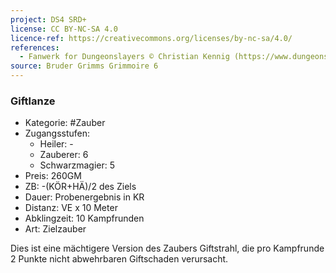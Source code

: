 ```yaml
---
project: DS4 SRD+
license: CC BY-NC-SA 4.0
licence-ref: https://creativecommons.org/licenses/by-nc-sa/4.0/
references: 
  - Fanwerk for Dungeonslayers © Christian Kennig (https://www.dungeonslayers.net/)
source: Bruder Grimms Grimmoire 6
---
```


### Giftlanze

- Kategorie: #Zauber
- Zugangsstufen:
  - Heiler: -
  - Zauberer: 6
  - Schwarzmagier: 5
- Preis: 260GM
- ZB: -(KÖR+HÄ)/2 des Ziels
- Dauer: Probenergebnis in KR
- Distanz: VE x 10 Meter
- Abklingzeit: 10 Kampfrunden
- Art: Zielzauber

Dies ist eine mächtigere Version des Zaubers Giftstrahl, die pro Kampfrunde 2 Punkte nicht abwehrbaren Giftschaden verursacht.

